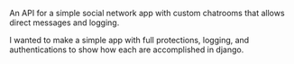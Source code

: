 An API for a simple social network app with custom chatrooms that allows direct messages and logging.

I wanted to make a simple app with full protections, logging, and authentications to show how each are accomplished in django.